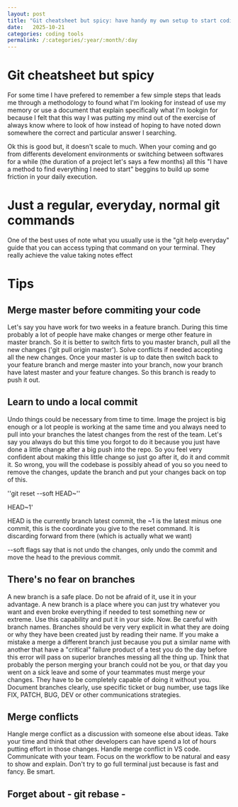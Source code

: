 ```yaml
---
layout: post
title: "Git cheatsheet but spicy: have handy my own setup to start coding anywhere"
date:   2025-10-21
categories: coding tools
permalink: /:categories/:year/:month/:day
---
```


# Git cheatsheet but spicy

For some time I have prefered to remember a few simple steps that leads me through a methodology to found what I'm looking for instead of 
use my memory or use a document that explain specifically what I'm lookgin for because I felt that this way I was putting my mind out of 
the exercise of always know where to look of how instead of hoping to have noted down somewhere the correct and particular answer I searching. 

Ok this is good but, it doesn't scale to much. When your coming and go from differents develoment environments or switching between softwares for a while (the duration of a project let's says a few months) all this "I have a method to find everything I need to start" beggins to build up some friction in your daily execution. 

# Just a regular, everyday, normal git commands

One of the best uses of note what you usually use is the "git help everyday" guide that you can access typing that command on your terminal. They 
really achieve the value taking notes effect


# Tips

## Merge master before commiting your code

Let's say you have work for two weeks in a feature branch. During this time probably a lot of people have make changes or merge other feature in master branch. 
So it is better to switch firts to you master branch, pull all the new changes ('git pull origin master'). Solve conflicts if needed accepting all the new changes. 
Once your master is up to date then switch back to your feature branch and merge master into your branch, now your branch have latest master and your feature changes. So this branch is ready to push it out. 

## Learn to undo a local commit

Undo things could be necessary from time to time. Image the project is big enough or a lot people is working at the same time and you always need to pull 
into your branches the latest changes from the rest of the team. Let's say you always do but this time you forgot to do it because you just have done a little 
change after a big push into the repo. So you feel very confident about making this little change so just go after it, do it and commit it. 
So wrong, you will the codebase is possibly ahead of you so you need to remove the changes, update the branch and put your changes back on top of this. 

''git reset --soft HEAD~''

HEAD~1'

HEAD is the currently branch latest commit, the ~1 is the latest minus one commit, this is the coordinate you give to the reset command. It is discarding forward 
from there (which is actually what we want)

--soft flags say that is not undo the changes, only undo the commit and move the head to the previous commit. 

## There's no fear on branches

A new branch is a safe place. Do not be afraid of it, use it in your advantage. A new branch is a place where you can just try whatever you want and even broke everything if needed to test something new or extreme. 
Use this capability and put it in your side. 
Now. 
Be careful with branch names. Branches should be very very explicit in what they are doing or why they have been created just by reading their name. 
If you make a mistake a merge a different branch just because you put a similar name with another that have a "critical" failure product of a test you do 
the day before this error will pass on superior branches messing all the thing up. 
Think that probably the person merging your branch could not be you, or that day you went on a sick leave and some of your teammates must merge your changes. 
They have to be completely capable of doing it without you. Document branches clearly, use specific ticket or bug number, use tags like FIX, PATCH, BUG, DEV or other communications strategies. 

## Merge conflicts

Hangle merge conflict as a discussion with someone else about ideas. Take your time and think that other developers can have spend a lot of hours putting effort 
in those changes. 
Handle merge conflict in VS code. Communicate with your team. Focus on the workflow to be natural and easy to show and explain. Don't try to go full terminal just because is fast and fancy. Be smart. 

## Forget about - git rebase - 